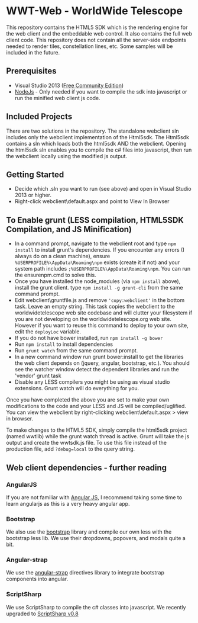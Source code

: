 # WWT-Web - WorldWide Telescope
This repository contains the HTML5 SDK which is the rendering engine for the web client and the embeddable web control. It also contains the full web client code. This repository does not contain all the server-side endpoints needed to render tiles, constellation lines, etc. Some samples will be included in the future.

## Prerequisites
* Visual Studio 2013 ([Free Community Edition](http://www.visualstudio.com/en-us/news/vs2013-community-vs.aspx))
* [NodeJs](http://nodejs.org/download/) - Only needed if you want to compile the sdk into javascript or run the minified web client js code. 

## Included Projects
There are two solutions in the repository. The standalone webclient sln includes only the webclient implementation of the Html5sdk. The Html5sdk contains a sln which loads both the html5sdk AND the webclient. Opening the html5sdk sln enables you to compile the c# files into javascript, then run the webclient locally using the modified js output. 

## Getting Started
* Decide which .sln you want to run (see above) and open in Visual Studio 2013 or higher.
* Right-click webclient\default.aspx and point to View In Browser

## To Enable grunt (LESS compilation, HTML5SDK Compilation, and JS Minification)
* In a command prompt, navigate to the webclient root and type `npm install` to install grunt's dependencies. If you encounter any errors (I always do on a clean machine), ensure `%USERPROFILE%\AppData\Roaming\npm` exists (create it if not) and your system path includes `;%USERPROFILE%\AppData\Roaming\npm`. You can run the ensurenpm.cmd to solve this.
* Once you have installed the node_modules (via `npm install` above), install the grunt client. type `npm install -g grunt-cli` from the same command prompt.
* Edit webclient\gruntfile.js and remove `'copy:webclient'` in the bottom task. Leave an empty string. This task copies the webclient to the worldwidetelescope web site codebase and will clutter your filesystem if you are not developing on the worldwidetelescope.org web site. However if you want to reuse this command to deploy to your own site, edit the `deployLoc` variable.
* If you do not have bower installed, run `npm install -g bower`
* Run `npm install` to install dependencies
* Run `grunt watch` from the same command prompt. 
* In a new command window run grunt bower:install to get the libraries the web client depends on (jquery, angular, bootstrap, etc.). You should see the watcher window detect the dependent libraries and run the 'vendor' grunt task
* Disable any LESS compilers you might be using as visual studio extensions. Grunt watch will do everything for you.

Once you have completed the above you are set to make your own modifications to the code and your LESS and JS will be compiled/uglified. You can view the webclient by right-clicking webclient\default.aspx > view in browser.

To make changes to the HTML5 SDK, simply compile the html5sdk project (named wwtlib) while the grunt watch thread is active. Grunt will take the js output and create the wwtsdk.js file. To use this file instead of the production file, add `?debug=local` to the query string.

## Web client dependencies - further reading
### AngularJS
If you are not familiar with [Angular JS](https://angularjs.org/), I recommend taking some time to learn angularjs as this is a very heavy angular app. 

### Bootstrap
We also use the [bootstrap](http://getbootstrap.com) library and compile our own less with the bootstrap less lib. We use their dropdowns, popovers, and modals quite a bit.

### Angular-strap
We use the [angular-strap](http://mgcrea.github.io/angular-strap/) directives library to integrate bootstrap components into angular. 

### ScriptSharp
We use ScriptSharp to compile the c# classes into javascript. We recently upgraded to [ScriptSharp v0.8](https://github.com/nikhilk/scriptsharp/wiki/Release-Notes)
